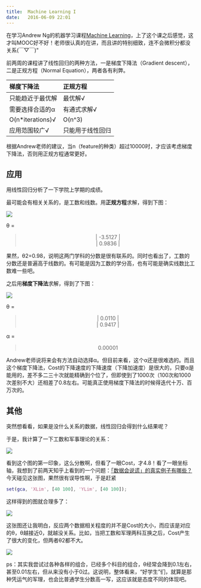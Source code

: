 ```yaml
---
title:  Machine Learning I
date:   2016-06-09 22:01
---
```


在学习Andrew Ng的机器学习课程[Machine Learning](https://www.coursera.org/learn/machine-learning)，上了这个课之后感觉，这才叫MOOC好不好！老师很认真的在讲，而且讲的特别细致，连不会微积分都没关系(￣▽￣)"



前两周的课程讲了线性回归的两种方法，一是梯度下降法（Gradient descent），二是正规方程（Normal Equation），两者各有利弊。

|梯度下降法|正规方程|
|:--------|:------|
|只能趋近于最优解|最优解√|
|需要选择合适的α|有通式求解√|
|O(n*iterations)√|O(n^3)|
|应用范围较广√|只能用于线性回归|

根据Andrew老师的建议，当n（feature的种类）超过10000时，才应该考虑梯度下降法，否则用正规方程通常更好。

<div class="divider"></div>

## 应用

用线性回归分析了一下学院上学期的成绩。

最可能会有相关关系的，是工数和线数。用**正规方程**求解，得到下图：

<img src="{{ site.baseurl }}/assets/Cal_Lin.png" />

θ = 

> <center>
> | -3.5127 |<br>
> |  0.9836 |<br>
> </center>

果然，θ2=0.98，说明这两门学科的分数是很有联系的。同时也看出了，工数的分数还是普遍高于线数的。有可能是因为工数的学分高，也有可能是确实线数比工数难一些吧。

之后用**梯度下降法**求解，得到了下图：

<img src="{{ site.baseurl }}/assets/Gra_Des.png" />

θ = 

> <center>
> | 0.0110 |<br>
> | 0.9417 |<br>
> </center>

α = 

> <center>
> 0.00001
> </center>

Andrew老师说将来会有方法自动选择α。但目前来看，这个α还是很难选的。而且这个梯度下降法，Cost的下降速度的下降速度（下降加速度）是很大的，只要α是能用的，差不多二三十次就能精确到个位了，但即使到了1000次（100次和1000次差别不大）还相差了0.8左右。可能真正使用梯度下降法的时候得迭代十万、百万次的。

<div class="divider"></div>

## 其他

突然想看看，如果是没什么关系的数据，线性回归会得到什么结果呢？

于是，我计算了一下工数和军事理论的关系：

<img src="{{ site.baseurl }}/assets/Cal_Mil.png" />

看到这个图的第一印象，这么分散啊，但看了一眼Cost，才4.8！看了一眼坐标轴，我想到了前两天知乎上看到的一个问题：[「数据会说谎」的真实例子有哪些？](https://www.zhihu.com/question/19578400)今天碰见这张图，果然很有误导性啊，于是赶紧

```matlab
set(gca, 'XLim', [40 100], 'YLim', [40 100]);
```

这样得到的图就合理多了：

<img src="{{ site.baseurl }}/assets/Cal_Mil(2).png" />

这张图还让我明白，反应两个数据相关程度的并不是Cost的大小，而应该是对应的θ，θ越接近0，就越没关系。比如，当把工数和军理两科互换之后，Cost产生了很大的变化，但两者θ2都不大。

<img src="{{ site.baseurl }}/assets/Mil_Cal.png" />

ps：其实我尝试过各种各样的组合，已经多个科目的组合，θ经常会降到0.1左右，甚至0.01左右，但从来没有小于0过。这说明，整体看来，“好学生”们，就算是那种凭运气的军理，也会比普通学生分数高一写，这应该就是态度不同的体现吧。

<div class="divider"></div>